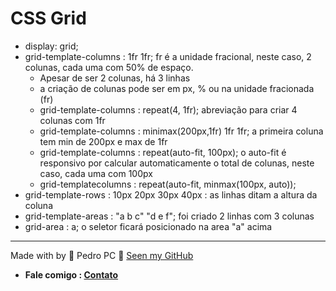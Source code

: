 # CSS Grid
* display: grid;
* grid-template-columns : 1fr 1fr; fr é a unidade fracional, neste caso, 2 colunas, cada uma com 50% de espaço.
    * Apesar de ser 2 colunas, há 3 linhas
    * a criação de colunas pode ser em px, % ou na unidade fracionada (fr)
    * grid-template-columns : repeat(4, 1fr); abreviação para criar 4 colunas com 1fr
    * grid-template-columns : minimax(200px,1fr) 1fr 1fr; a primeira coluna tem min de 200px e max de 1fr
    * grid-template-columns : repeat(auto-fit, 100px); o auto-fit é responsivo por calcular automaticamente o total de colunas, neste caso, cada uma com 100px
    * grid-templatecolumns : repeat(auto-fit, minmax(100px, auto));
    <!-- * grid-template-columns : repeat(auto-fill, minmax(100px, auto)); o auto-fill ele preenche mesmo sem ter items para o container -->
* grid-template-rows : 10px 20px 30px 40px : as linhas ditam a altura da coluna
* grid-template-areas : "a b c" "d e f"; foi criado 2 linhas com 3 colunas
* grid-area : a; o seletor ficará posicionado na area "a" acima

---
Made with by 💙 Pedro PC 👋 <a href="https://github.com/pedroliveirahm">Seen my GitHub</a>
* <strong>Fale comigo : <a href="https://bio.link/pedroliveirahm" target="_blank">Contato</a></strong>